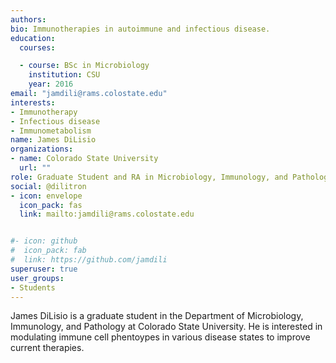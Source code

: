 ```yaml
---
authors:
bio: Immunotherapies in autoimmune and infectious disease.  
education:
  courses:

  - course: BSc in Microbiology
    institution: CSU
    year: 2016
email: "jamdili@rams.colostate.edu"
interests:
- Immunotherapy 
- Infectious disease
- Immunometabolism
name: James DiLisio
organizations: 
- name: Colorado State University
  url: ""
role: Graduate Student and RA in Microbiology, Immunology, and Pathology   
social: @dilitron
- icon: envelope
  icon_pack: fas
  link: mailto:jamdili@rams.colostate.edu


#- icon: github
#  icon_pack: fab
#  link: https://github.com/jamdili
superuser: true 
user_groups:
- Students
---
```


James DiLisio is a graduate student in the Department of Microbiology, Immunology, and Pathology at Colorado State University. He is interested in modulating immune cell phentoypes in various disease states to improve current therapies.    
